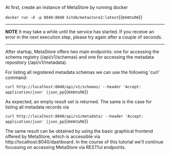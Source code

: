 At first, create an instance of MetaStore by running docker 

`docker run -d -p 8040:8040 kitdm/metastore2:latest`{{execute}}

---

**NOTE**
It may take a while until the service has started. If you receive an error in the next execution step, please try again after a couple of seconds.

---

After startup, MetaStore offers two main endpoints: one for accessing the schema registry (/api/v1/schemas) 
and one for accessing the metadata repository (/api/v1/metadata).

For listing all registered metadata schemas we can use the following 'curl' command:
 
`curl http://localhost:8040/api/v1/schemas/ --header 'Accept: application/json' |json_pp`{{execute}}

As expected, an empty result set is returned. The same is the case for listing all metadata records via

`curl http://localhost:8040/api/v1/metadata/ --header 'Accept: application/json' |json_pp`{{execute}}

The same result can be obtained by using the basic graphical frontend offered by MetaStore, which is 
accessible via http://localhost:8040/dashboard. In the course of this tutorial we'll continue 
focussing on accessing MetaStore via RESTful endpoints.
